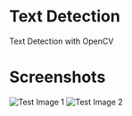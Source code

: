 # Text Detection
Text Detection with OpenCV 

# Screenshots
![Test Image 1](https://github.com/ajaynair710/text-detection/2.png)
![Test Image 2](https://github.com/ajaynair710/text-detection/3.png)
